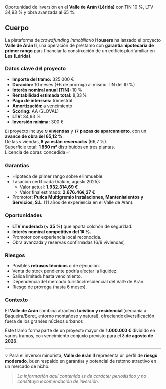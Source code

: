 <!--meta
{
  "title": "Housers lanza Valle de Arán II: préstamo con garantía hipotecaria",
  "slug": "housers-valle-aran-ii",
  "source": "Realty Investor",
  "published_at": "2025-10-03T08:00:00+02:00",
  "hero_image": "https://raw.githubusercontent.com/MercadoVI/newsappri/main/news/2025-10-02/build-to-rent-espana.webp",
  "summary": "Housers financia 9 viviendas y 17 plazas en Les (Valle de Arán, Lérida) con un tramo de 325.000 € y garantía hipotecaria de primer rango.",
  "tags": ["crowdfunding","hipotecaria","inmobiliario","lerida"]
}
-->

Oportunidad de inversión en el **Valle de Arán (Lérida)** con TIN 10 %, LTV 34,93 % y obra avanzada al 65 %.

## Cuerpo

La plataforma de *crowdfunding inmobiliario* **Housers** ha lanzado el proyecto **Valle de Arán II**, una operación de préstamo con **garantía hipotecaria de primer rango** para financiar la construcción de un edificio plurifamiliar en **Les (Lérida)**.

### Datos clave del proyecto
- **Importe del tramo:** 325.000 €  
- **Duración:** 10 meses (+6 de prórroga al mismo TIN del 10 %)  
- **Interés nominal anual (TIN):** 10 %  
- **Rentabilidad estimada total:** 8,33 %  
- **Pago de intereses:** trimestral  
- **Amortización:** a vencimiento  
- **Scoring:** AA (GLOVAL)  
- **LTV:** 34,93 %  
- **Inversión mínima:** 300 €  

El proyecto incluye **9 viviendas** y **17 plazas de aparcamiento**, con un **avance de obra del 65,12 %**.  
De las viviendas, **6 ya están reservadas** (66,7 %).  
Superficie total: **1.850 m²** distribuidos en tres plantas.  
Licencia de obras: concedida ✅

### Garantías
- Hipoteca de primer rango sobre el inmueble.  
- Tasación certificada (Valum, agosto 2025):  
  - Valor actual: **1.932.314,69 €**  
  - Valor final estimado: **2.676.466,27 €**  
- Promotor: **Purica Multigremio Instalaciones, Mantenimientos y Servicios, S.L.** (11 años de experiencia en el Valle de Arán).  

### Oportunidades
- **LTV moderado (< 35 %)** que aporta colchón de seguridad.  
- **Interés nominal competitivo del 10 %.**  
- Promotor con experiencia local reconocida.  
- Obra avanzada y reservas confirmadas (6/9 viviendas).  

### Riesgos
- Posibles **retrasos técnicos** o de ejecución.  
- Venta de stock pendiente podría afectar la liquidez.  
- Salida limitada hasta vencimiento.  
- Dependencia del mercado turístico/residencial del Valle de Arán.  
- Riesgo de prórroga (hasta 6 meses).  

### Contexto
El **Valle de Arán** combina atractivo **turístico y residencial** (cercanía a Baqueira/Beret, entorno montañoso y natural), ofreciendo diversificación fuera de los grandes núcleos urbanos.  

Este tramo forma parte de un proyecto mayor de **1.000.000 €** dividido en varios tramos, con vencimiento conjunto previsto para el **8 de agosto de 2026**.

---

💡 Para el inversor minorista, **Valle de Arán II** representa un perfil de **riesgo moderado**, buen respaldo en garantías y potencial de retorno atractivo en un mercado de nicho.

> *La información aquí contenida es de carácter periodístico y no constituye recomendación de inversión.*
